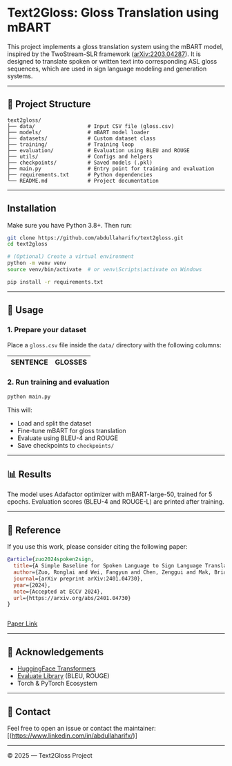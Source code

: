 # Text2Gloss: Gloss Translation using mBART

This project implements a gloss translation system using the mBART model, inspired by the TwoStream-SLR framework ([arXiv:2203.04287](https://arxiv.org/abs/2203.04287)). It is designed to translate spoken or written text into corresponding ASL gloss sequences, which are used in sign language modeling and generation systems.

---

## 📂 Project Structure

```
text2gloss/
├── data/                 # Input CSV file (gloss.csv)
├── models/               # mBART model loader
├── datasets/             # Custom dataset class
├── training/             # Training loop
├── evaluation/           # Evaluation using BLEU and ROUGE
├── utils/                # Configs and helpers
├── checkpoints/          # Saved models (.pkl)
├── main.py               # Entry point for training and evaluation
├── requirements.txt      # Python dependencies
└── README.md             # Project documentation
```

---

## Installation

Make sure you have Python 3.8+. Then run:

```bash
git clone https://github.com/abdullaharifx/text2gloss.git
cd text2gloss

# (Optional) Create a virtual environment
python -m venv venv
source venv/bin/activate  # or venv\Scripts\activate on Windows

pip install -r requirements.txt
```

---

## 🚀 Usage

### 1. Prepare your dataset
Place a `gloss.csv` file inside the `data/` directory with the following columns:

| SENTENCE | GLOSSES |
|----------|---------|

### 2. Run training and evaluation
```bash
python main.py
```

This will:
- Load and split the dataset
- Fine-tune mBART for gloss translation
- Evaluate using BLEU-4 and ROUGE
- Save checkpoints to `checkpoints/`

---

## 📊 Results

The model uses Adafactor optimizer with mBART-large-50, trained for 5 epochs. Evaluation scores (BLEU-4 and ROUGE-L) are printed after training.

---

## 📝 Reference

If you use this work, please consider citing the following paper:

```bibtex
@article{zuo2024spoken2sign,
  title={A Simple Baseline for Spoken Language to Sign Language Translation with 3D Avatars},
  author={Zuo, Ronglai and Wei, Fangyun and Chen, Zenggui and Mak, Brian and Yang, Jiaolong and Tong, Xin},
  journal={arXiv preprint arXiv:2401.04730},
  year={2024},
  note={Accepted at ECCV 2024},
  url={https://arxiv.org/abs/2401.04730}
}



```

[Paper Link](https://arxiv.org/abs/2401.04730)

---

## 🙏 Acknowledgements

- [HuggingFace Transformers](https://huggingface.co/transformers/)
- [Evaluate Library](https://huggingface.co/docs/evaluate/) (BLEU, ROUGE)
- Torch & PyTorch Ecosystem

---

## 💬 Contact

Feel free to open an issue or contact the maintainer: [(https://www.linkedin.com/in/abdullaharifx/)]

---

© 2025 — Text2Gloss Project
